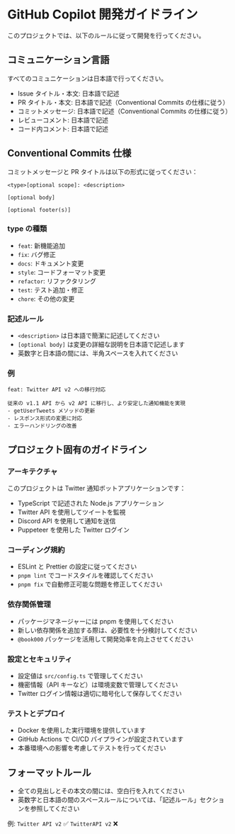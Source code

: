 # GitHub Copilot 開発ガイドライン

このプロジェクトでは、以下のルールに従って開発を行ってください。

## コミュニケーション言語

すべてのコミュニケーションは日本語で行ってください。

- Issue タイトル・本文: 日本語で記述
- PR タイトル・本文: 日本語で記述（Conventional Commits の仕様に従う）
- コミットメッセージ: 日本語で記述（Conventional Commits の仕様に従う）
- レビューコメント: 日本語で記述
- コード内コメント: 日本語で記述

## Conventional Commits 仕様

コミットメッセージと PR タイトルは以下の形式に従ってください：

```
<type>[optional scope]: <description>

[optional body]

[optional footer(s)]
```

### type の種類

- `feat`: 新機能追加
- `fix`: バグ修正
- `docs`: ドキュメント変更
- `style`: コードフォーマット変更
- `refactor`: リファクタリング
- `test`: テスト追加・修正
- `chore`: その他の変更

### 記述ルール

- `<description>` は日本語で簡潔に記述してください
- `[optional body]` は変更の詳細な説明を日本語で記述します
- 英数字と日本語の間には、半角スペースを入れてください

### 例

```
feat: Twitter API v2 への移行対応

従来の v1.1 API から v2 API に移行し、より安定した通知機能を実現
- getUserTweets メソッドの更新
- レスポンス形式の変更に対応
- エラーハンドリングの改善
```

## プロジェクト固有のガイドライン

### アーキテクチャ

このプロジェクトは Twitter 通知ボットアプリケーションです：

- TypeScript で記述された Node.js アプリケーション
- Twitter API を使用してツイートを監視
- Discord API を使用して通知を送信
- Puppeteer を使用した Twitter ログイン

### コーディング規約

- ESLint と Prettier の設定に従ってください
- `pnpm lint` でコードスタイルを確認してください
- `pnpm fix` で自動修正可能な問題を修正してください

### 依存関係管理

- パッケージマネージャーには pnpm を使用してください
- 新しい依存関係を追加する際は、必要性を十分検討してください
- `@book000` パッケージを活用して開発効率を向上させてください

### 設定とセキュリティ

- 設定値は `src/config.ts` で管理してください
- 機密情報（API キーなど）は環境変数で管理してください
- Twitter ログイン情報は適切に暗号化して保存してください

### テストとデプロイ

- Docker を使用した実行環境を提供しています
- GitHub Actions で CI/CD パイプラインが設定されています
- 本番環境への影響を考慮してテストを行ってください

## フォーマットルール

- 全ての見出しとその本文の間には、空白行を入れてください
- 英数字と日本語の間のスペースルールについては、「記述ルール」セクションを参照してください

例: `Twitter API v2` ✅ `TwitterAPI v2` ❌